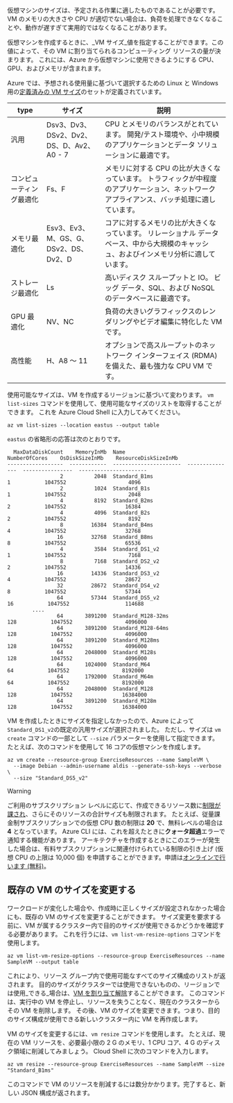 仮想マシンのサイズは、予定される作業に適したものであることが必要です。 VM のメモリの大きさや CPU が適切でない場合は、負荷を処理できなくなることや、動作が遅すぎて実用的ではなくなることがあります。 

仮想マシンを作成するときに、_VM サイズ_値を指定することができます。この値によって、その VM に割り当てられるコンピューティング リソースの量が決まります。 これには、Azure から仮想マシンに使用できるようにする CPU、GPU、およびメモリが含まれます。

Azure では、予想される使用量に基づいて選択するための Linux と Windows 用の[定義済みの VM サイズ](https://docs.microsoft.com/azure/virtual-machines/linux/sizes)のセットが定義されています。 

| type | サイズ | 説明 |
|------|-------|-------------|
| 汎用   | Dsv3、Dv3、DSv2、Dv2、DS、D、Av2、A0 - 7 | CPU とメモリのバランスがとれています。 開発/テスト環境や、小中規模のアプリケーションとデータ ソリューションに最適です。 |
| コンピューティング最適化 | Fs、F | メモリに対する CPU の比が大きくなっています。 トラフィックが中程度のアプリケーション、ネットワーク アプライアンス、バッチ処理に適しています。 |
| メモリ最適化  | Esv3、Ev3、M、GS、G、DSv2、DS、Dv2、D   | コアに対するメモリの比が大きくなっています。 リレーショナル データベース、中から大規模のキャッシュ、およびインメモリ分析に適しています。 |
| ストレージ最適化 | Ls | 高いディスク スループットと IO。 ビッグ データ、SQL、および NoSQL のデータベースに最適です。 |
| GPU 最適化 | NV、NC | 負荷の大きいグラフィックスのレンダリングやビデオ編集に特化した VM です。 |
| 高性能 | H、A8 ～ 11 | オプションで高スループットのネットワーク インターフェイス (RDMA) を備えた、最も強力な CPU VM です。 | 

使用可能なサイズは、VM を作成するリージョンに基づいて変わります。 `vm list-sizes` コマンドを使用して、使用可能なサイズのリストを取得することができます。 これを Azure Cloud Shell に入力してみてください。

```azurecli
az vm list-sizes --location eastus --output table
```

`eastus` の省略形の応答は次のとおりです。

```
  MaxDataDiskCount    MemoryInMb  Name                      NumberOfCores    OsDiskSizeInMb    ResourceDiskSizeInMb
------------------  ------------  ----------------------  ---------------  ----------------  ----------------------
                 2          2048  Standard_B1ms                         1           1047552                    4096
                 2          1024  Standard_B1s                          1           1047552                    2048
                 4          8192  Standard_B2ms                         2           1047552                   16384
                 4          4096  Standard_B2s                          2           1047552                    8192
                 8         16384  Standard_B4ms                         4           1047552                   32768
                16         32768  Standard_B8ms                         8           1047552                   65536
                 4          3584  Standard_DS1_v2                       1           1047552                    7168
                 8          7168  Standard_DS2_v2                       2           1047552                   14336
                16         14336  Standard_DS3_v2                       4           1047552                   28672
                32         28672  Standard_DS4_v2                       8           1047552                   57344
                64         57344  Standard_DS5_v2                      16           1047552                  114688
        ....
                64       3891200  Standard_M128-32ms                  128           1047552                 4096000
                64       3891200  Standard_M128-64ms                  128           1047552                 4096000
                64       3891200  Standard_M128ms                     128           1047552                 4096000
                64       2048000  Standard_M128s                      128           1047552                 4096000
                64       1024000  Standard_M64                         64           1047552                 8192000
                64       1792000  Standard_M64m                        64           1047552                 8192000
                64       2048000  Standard_M128                       128           1047552                16384000
                64       3891200  Standard_M128m                      128           1047552                16384000
```

VM を作成したときにサイズを指定しなかったので、Azure によって `Standard_DS1_v2`の既定の汎用サイズが選択されました。 ただし、サイズは `vm create` コマンドの一部として `--size` パラメーターを使用して指定できます。 たとえば、次のコマンドを使用して 16 コアの仮想マシンを作成します。

```azurecli
az vm create --resource-group ExerciseResources --name SampleVM \
  --image Debian --admin-username aldis --generate-ssh-keys --verbose \
  --size "Standard_DS5_v2"
```

> [!WARNING]
> ご利用のサブスクリプション レベルに応じて、作成できるリソース数に[制限が課され](https://docs.microsoft.com/azure/azure-subscription-service-limits)、さらにそのリソースの合計サイズも制限されます。 たとえば、従量課金制サブスクリプションでの仮想 CPU 数の制限は **20** で、無料レベルの場合は **4** となっています。 Azure CLI には、これを超えたときに**クォータ超過**エラーで通知する機能があります。 アーキテクチャを作成するときにこのエラーが発生した場合は、有料サブスクリプションに関連付けられている制限の引き上げ (仮想 CPU の上限は 10,000 個) を申請することができます。申請は[オンラインで行います (無料)](https://docs.microsoft.com/azure/azure-resource-manager/resource-manager-quota-errors)。 

## <a name="resizing-an-existing-vm"></a>既存の VM のサイズを変更する
ワークロードが変化した場合や、作成時に正しくサイズが設定されなかった場合にも、既存の VM のサイズを変更することができます。 サイズ変更を要求する前に、VM が属するクラスター内で目的のサイズが使用できるかどうかを確認する必要があります。 これを行うには、`vm list-vm-resize-options` コマンドを使用します。

```azurecli
az vm list-vm-resize-options --resource-group ExerciseResources --name SampleVM --output table
```

これにより、リソース グループ内で使用可能なすべてのサイズ構成のリストが返されます。 目的のサイズがクラスターでは使用できないものの、リージョンでは使用_できる_場合は、[VM を割り当て解除](https://docs.microsoft.com/cli/azure/vm?view=azure-cli-latest#az-vm-deallocate)することができます。 このコマンドは、実行中の VM を停止し、リソースを失うことなく、現在のクラスターからその VM を削除します。 その後、VM のサイズを変更できます。つまり、目的のサイズ構成が使用できる新しいクラスター内に VM を再作成します。

VM のサイズを変更するには、`vm resize` コマンドを使用します。 たとえば、現在の VM リソースを、必要最小限の 2 G のメモリ、1 CPU コア、4 G のディスク領域に削減してみましょう。 Cloud Shell に次のコマンドを入力します。

```azurecli
az vm resize --resource-group ExerciseResources --name SampleVM --size "Standard_B1ms"
```

このコマンドで VM のリソースを削減するには数分かかります。完了すると、新しい JSON 構成が返されます。